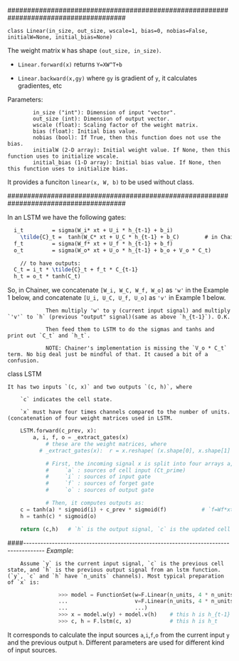    ######################################################################################

`class Linear(in_size, out_size, wscale=1, bias=0, nobias=False, initialW=None, initial_bias=None)`

The weight matrix `W` has shape `(out_size, in_size)`.

- `Linear.forward(x)` returns `Y=XW^T+b`

- `Linear.backward(x,gy)`  where `gy` is gradient of `y`, it calculates gradientes, etc

Parameters:

```
	    in_size ("int"): Dimension of input "vector".
	    out_size (int): Dimension of output vector.
	    wscale (float): Scaling factor of the weight matrix.
	    bias (float): Initial bias value.
	    nobias (bool): If True, then this function does not use the bias.
	    initialW (2-D array): Initial weight value. If None, then this function uses to initialize wscale.
	    initial_bias (1-D array): Initial bias value. If None, then this function uses to initialize bias.
```
        
It provides a funciton `linear(x, W, b)` to be used without class.

   ######################################################################################

In an LSTM we have the following gates:

```latex
  i_t         = sigma(W_i* xt + U_i * h_{t-1} + b_i)
	\tilde{C}_t =  tanh(W_C* xt + U_C * h_{t-1} + b_C)        # in Chainer terms \tilde{C}_t === a
  f_t         = sigma(W_f* xt + U_f * h_{t-1} + b_f)
  o_t         = sigma(W_o* xt + U_o * h_{t-1} + b_o + V_o * C_t)

	// to have outputs: 
  C_t = i_t * \tilde{C}_t + f_t * C_{t-1}
  h_t = o_t * tanh(C_t)

```

So, in Chainer, we concatenate `[W_i, W_C, W_f, W_o]`  as `'w'` in the Example 1 below, and concatenate `[U_i, U_C, U_f, U_o]` as `'v'` in Example 1 below.
				
				Then multiply 'w' to y (current input signal) and multiply `'v'` to `h` (previous "output" signal)(same as above `h_{t-1}`). O.K.
				
				Then feed them to LSTM to do the sigmas and tanhs and print out `C_t` and `h_t`.
				
				NOTE: Chainer's implementation is missing the `V_o * C_t` term. No big deal just be mindful of that. It caused a bit of a confusion.		 	 	  

class LSTM
	
	It has two inputs `(c, x)` and two outputs `(c, h)`, where
		
		`c` indicates the cell state.
		
		`x` must have four times channels compared to the number of units. (concatenation of four weight matrices used in LSTM.

```python
	LSTM.forward(c_prev, x):
		a, i, f, o = _extract_gates(x)
			# these are the weight matrices, where
		  # _extract_gates(x):  r = x.reshape( (x.shape[0], x.shape[1] // 4, 4) + x.shape[2:])     return (r[:, :, i] for i in six.moves.range(4))

			# First, the incoming signal x is split into four arrays a,i,f,o of the same shapes along the second axis. It means that x's second axis must have 4 times the length of cprev, where:
			#     `a` : sources of cell input (Ct_prime)
			#     `i` : sources of input gate
			#     `f` : sources of forget gate
			#     `o` : sources of output gate

			# Then, it computes outputs as:
	c = tanh(a) * sigmoid(i) + c_prev * sigmoid(f)           # `f=Wf*xt+Ufh_{t-1}+bc` , so it assuems this is given. OR, others as well:
	h = tanh(c) * sigmoid(o)

	return (c,h)   # `h` is the output signal, `c` is the updated cell state.
```     
####-------------------------------------------------------------------------------------
  *Example*:
  
	    Assume `y` is the current input signal, `c` is the previous cell state, and `h` is the previous output signal from an lstm function. (`y`, `c` and `h` have `n_units` channels). Most typical preparation of `x` is:

```python	 
				>>> model = FunctionSet(w=F.Linear(n_units, 4 * n_units),
				...                     v=F.Linear(n_units, 4 * n_units),
				...                     ...)
				>>> x = model.w(y) + model.v(h)    # this h is h_{t-1}
				>>> c, h = F.lstm(c, x)            # this h is h_t
```

It corresponds to calculate the input sources `a`,`i`,`f`,`o` from the current input `y` and the previous output `h`. Different parameters are used for different kind of input sources.


